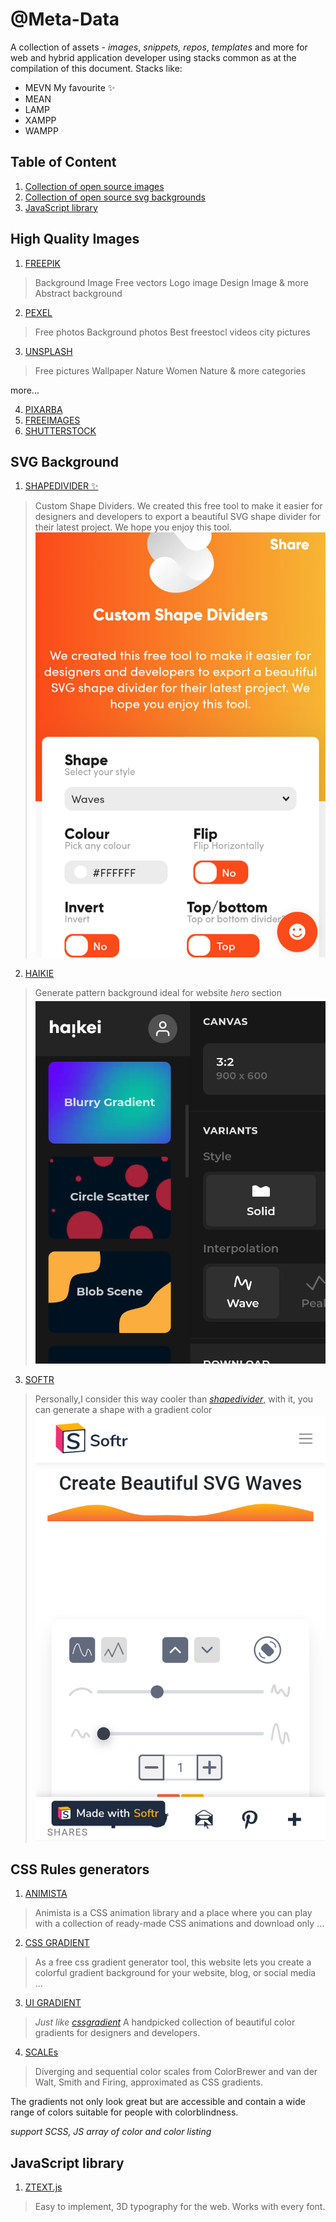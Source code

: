 # @Meta-Data
 A collection of assets - _images_, _snippets,_ _repos_, _templates_ and more for web and hybrid application developer using stacks common as at the compilation of this document. Stacks like:
 - MEVN  My favourite :sparkles:
 - MEAN 
 - LAMP
 - XAMPP
 - WAMPP
 

## Table of Content 
1. [Collection of open source images](#images)
2. [Collection of open source svg backgrounds](#svg>background)
4. [JavaScript library](#js-lis)

## High Quality Images 
<a name="images"></a>

1. [FREEPIK](www.freepik.com)
 
  > Background Image 
  > Free vectors 
  > Logo image 
  > Design Image & more
  > Abstract background
  
2. [PEXEL](www.pexel.com)
 > Free photos 
 > Background photos
 > Best freestocl videos
 > city pictures
 
3. [UNSPLASH](www.unsplash.com)
 > Free pictures
 > Wallpaper 
 > Nature
 > Women
 > Nature & more categories
 
more...

4. [PIXARBA](www.pixabay)
5. [FREEIMAGES](www.freeimages.com)
6. [SHUTTERSTOCK](www.shutterstock.com)


## SVG Background 
<a name="svg>background"></a>
1. [SHAPEDIVIDER :sparkles:](shapedivider.io)
>Custom Shape Dividers. 
>We created this free tool to make it easier for designers and developers to export a beautiful SVG shape divider for their latest project. We hope you enjoy this tool.
![SHAPEDIVIDER](assets/img/shapedivider.png)



2. [HAIKIE](https://app.haikei.app)
>Generate pattern background ideal for website _hero_ section
![HAIKIE SVGs](assets/img/haikie.png)


3. [SOFTR](https://www.softr.io/tools/svg-wave-generator)
> Personally,I consider this way cooler than  _[shapedivider](shapedivider.io)_, with it, you can generate a shape with a gradient color 
![SOFTR](assets/img/softr.png)


## CSS Rules generators 

1. [ANIMISTA](https://animista.net)
>Animista is a CSS animation library and a place where you can play with a collection of ready-made CSS animations and download only ...


2. [CSS GRADIENT](https://cssgradient.io)
>As a free css gradient generator tool, this website lets you create a colorful gradient background for your website, blog, or social media ...


3. [UI GRADIENT]()
 >_Just like  [cssgradient](https://cssgradient.io)_
A handpicked collection of beautiful color gradients for designers and developers.

4. [SCALEs](https://bennettfeely.com/scales/)
>Diverging and sequential color scales from ColorBrewer and van der Walt, Smith and Firing, approximated as CSS gradients.

The gradients not only look great but are accessible and contain a wide range of colors suitable for people with colorblindness.

*support SCSS, JS array of color and color listing*






## JavaScript library
1. [ZTEXT.js](https://bennettfeely.com/ztext/)
>Easy to implement, 3D typography for the web. Works with every font.
